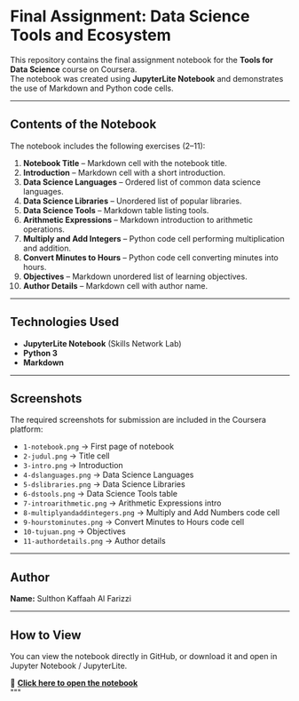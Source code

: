 # Final Assignment: Data Science Tools and Ecosystem  

This repository contains the final assignment notebook for the **Tools for Data Science** course on Coursera.  
The notebook was created using **JupyterLite Notebook** and demonstrates the use of Markdown and Python code cells.  

---

## Contents of the Notebook  

The notebook includes the following exercises (2–11):  

1. **Notebook Title** – Markdown cell with the notebook title.  
2. **Introduction** – Markdown cell with a short introduction.  
3. **Data Science Languages** – Ordered list of common data science languages.  
4. **Data Science Libraries** – Unordered list of popular libraries.  
5. **Data Science Tools** – Markdown table listing tools.  
6. **Arithmetic Expressions** – Markdown introduction to arithmetic operations.  
7. **Multiply and Add Integers** – Python code cell performing multiplication and addition.  
8. **Convert Minutes to Hours** – Python code cell converting minutes into hours.  
9. **Objectives** – Markdown unordered list of learning objectives.  
10. **Author Details** – Markdown cell with author name.  

---

## Technologies Used  
- **JupyterLite Notebook** (Skills Network Lab)  
- **Python 3**  
- **Markdown**  

---

## Screenshots  

The required screenshots for submission are included in the Coursera platform:  
- `1-notebook.png` → First page of notebook  
- `2-judul.png` → Title cell  
- `3-intro.png` → Introduction  
- `4-dslanguages.png` → Data Science Languages  
- `5-dslibraries.png` → Data Science Libraries  
- `6-dstools.png` → Data Science Tools table  
- `7-introarithmetic.png` → Arithmetic Expressions intro  
- `8-multiplyandaddintegers.png` → Multiply and Add Numbers code cell  
- `9-hourstominutes.png` → Convert Minutes to Hours code cell  
- `10-tujuan.png` → Objectives  
- `11-authordetails.png` → Author details  

---

## Author  
**Name:** Sulthon Kaffaah Al Farizzi  

---

## How to View  
You can view the notebook directly in GitHub, or download it and open in Jupyter Notebook / JupyterLite.  

🔗 **[Click here to open the notebook](./Final_Assignment_Data_Science_Tools_and_Ecosystem.ipynb)**  
"""
